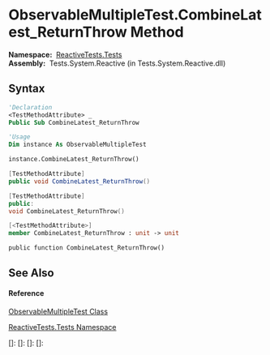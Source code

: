 # ObservableMultipleTest.CombineLatest\_ReturnThrow Method

**Namespace:**  [ReactiveTests.Tests](ReactiveTests.Tests\ReactiveTests.Tests.md)  
**Assembly:**  Tests.System.Reactive (in Tests.System.Reactive.dll)

## Syntax

```vb
'Declaration
<TestMethodAttribute> _
Public Sub CombineLatest_ReturnThrow
```

```vb
'Usage
Dim instance As ObservableMultipleTest

instance.CombineLatest_ReturnThrow()
```

```csharp
[TestMethodAttribute]
public void CombineLatest_ReturnThrow()
```

```c++
[TestMethodAttribute]
public:
void CombineLatest_ReturnThrow()
```

```fsharp
[<TestMethodAttribute>]
member CombineLatest_ReturnThrow : unit -> unit 
```

```jscript
public function CombineLatest_ReturnThrow()
```

## See Also

#### Reference

[ObservableMultipleTest Class](ObservableMultipleTest\ObservableMultipleTest.md)

[ReactiveTests.Tests Namespace](ReactiveTests.Tests\ReactiveTests.Tests.md)

[]: 
[]: 
[]: 
[]: 